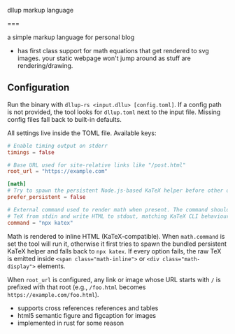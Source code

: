 dllup markup language

===

a simple markup language for personal blog

* has first class support for math equations that get rendered to svg images. your static webpage won't jump around as stuff are rendering/drawing.

## Configuration

Run the binary with `dllup-rs <input.dllu> [config.toml]`. If a config path is not provided, the tool looks for `dllup.toml` next to the input file. Missing config files fall back to built-in defaults.

All settings live inside the TOML file. Available keys:

```toml
# Enable timing output on stderr
timings = false

# Base URL used for site-relative links like "/post.html"
root_url = "https://example.com"

[math]
# Try to spawn the persistent Node.js-based KaTeX helper before other options
prefer_persistent = false

# External command used to render math when present. The command should read
# TeX from stdin and write HTML to stdout, matching KaTeX CLI behaviour.
command = "npx katex"
```

Math is rendered to inline HTML (KaTeX-compatible). When `math.command` is set the tool will run it, otherwise it first tries to spawn the bundled persistent KaTeX helper and falls back to `npx katex`. If every option fails, the raw TeX is emitted inside `<span class="math-inline">` or `<div class="math-display">` elements.

When `root_url` is configured, any link or image whose URL starts with `/` is prefixed with that root (e.g., `/foo.html` becomes `https://example.com/foo.html`).
* supports cross references references and tables
* html5 semantic figure and figcaption for images
* implemented in rust for some reason
